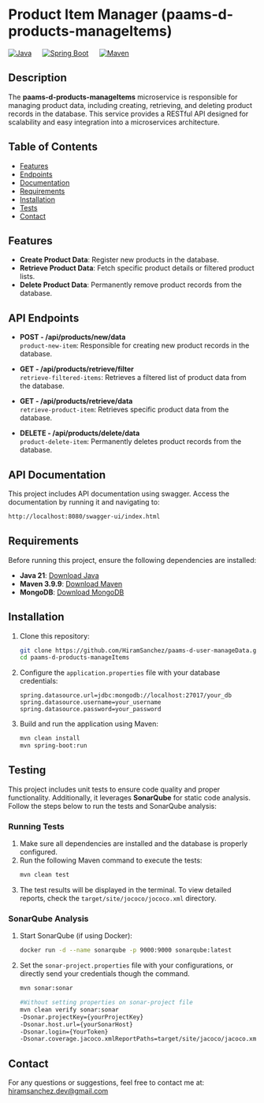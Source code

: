 # **Product Item Manager (paams-d-products-manageItems)**

[![Java](https://img.shields.io/badge/Java-21-skyblue)](https://www.oracle.com/java/)
 &emsp;
[![Spring Boot](https://img.shields.io/badge/Spring%20Boot-3.2.3-lightgreen)](https://spring.io/projects/spring-boot)
 &emsp;
[![Maven](https://img.shields.io/badge/Maven-3.9.9-gold)](https://maven.apache.org/)  

## **Description**
The **paams-d-products-manageItems** microservice is responsible for managing product data, including creating, retrieving, and deleting product records in the database. This service provides a RESTful API designed for scalability and easy integration into a microservices architecture.

## Table of Contents  
- [Features](#features)  
- [Endpoints](#api-endpoints)  
- [Documentation](#api-documentation)  
- [Requirements](#requirements)  
- [Installation](#installation)  
- [Tests](#testing)  
- [Contact](#contact)  

## **Features**
- **Create Product Data**: Register new products in the database.
- **Retrieve Product Data**: Fetch specific product details or filtered product lists.
- **Delete Product Data**: Permanently remove product records from the database.


## **API Endpoints**

- **POST - /api/products/new/data**  
  `product-new-item`: Responsible for creating new product records in the database.
  
- **GET - /api/products/retrieve/filter**  
  `retrieve-filtered-items`: Retrieves a filtered list of product data from the database.
  
- **GET - /api/products/retrieve/data**  
  `retrieve-product-item`: Retrieves specific product data from the database.
  
- **DELETE - /api/products/delete/data**  
  `product-delete-item`: Permanently deletes product records from the database.

## **API Documentation**
This project includes API documentation using swagger. Access the documentation by running it and navigating to:
```bash
http://localhost:8080/swagger-ui/index.html
```

## **Requirements**
Before running this project, ensure the following dependencies are installed:


- **Java 21**: [Download Java](https://www.oracle.com/java/technologies/downloads/#java21l)
- **Maven 3.9.9**: [Download Maven](https://maven.apache.org/download.cgi)
- **MongoDB**: [Download MongoDB](https://www.mongodb.com/try/download/community)


## **Installation**

1. Clone this repository:
    ```bash
    git clone https://github.com/HiramSanchez/paams-d-user-manageData.git
    cd paams-d-products-manageItems
    ```

2. Configure the `application.properties` file with your database credentials:
    ```properties
    spring.datasource.url=jdbc:mongodb://localhost:27017/your_db
    spring.datasource.username=your_username
    spring.datasource.password=your_password
    ```

3. Build and run the application using Maven:
    ```bash
    mvn clean install
    mvn spring-boot:run
    ```  
## **Testing**
This project includes unit tests to ensure code quality and proper functionality. Additionally, it leverages **SonarQube** for static code analysis. Follow the steps below to run the tests and SonarQube analysis:
### **Running Tests**
1. Make sure all dependencies are installed and the database is properly configured.
2. Run the following Maven command to execute the tests:
   ```bash
   mvn clean test
   ```
3. The test results will be displayed in the terminal. To view detailed reports, check the `target/site/jococo/jococo.xml` directory.
### **SonarQube Analysis**
1. Start SonarQube (if using Docker):
   ```bash
   docker run -d --name sonarqube -p 9000:9000 sonarqube:latest
   ```
2. Set the `sonar-project.properties` file with your configurations, or directly send your credentials though the command.
   ```bash
   mvn sonar:sonar
   ```
   ```bash
   #Without setting properties on sonar-project file
   mvn clean verify sonar:sonar
   -Dsonar.projectKey={yourProjectKey}
   -Dsonar.host.url={yourSonarHost}
   -Dsonar.login={YourToken}
   -Dsonar.coverage.jacoco.xmlReportPaths=target/site/jacoco/jacoco.xml
   ```
   
## **Contact**
For any questions or suggestions, feel free to contact me at:  
hiramsanchez.dev@gmail.com  
